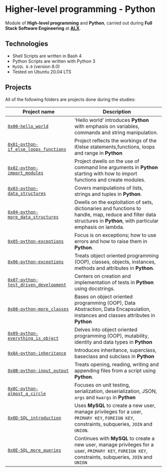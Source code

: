 # Higher-level programming - Python
Module of **High-level programming** and **Python**, carried out during **Full Stack Software Engineering** at **[ALX](https://alx-intranet.hbtn.io/)**.

## Technologies
* Shell Scripts are written in Bash 4
* Python Scripts are written with Python 3
* `MySQL 8.0` (version 8.0)
* Tested on Ubuntu 20.04 LTS

## Projects
All of the following folders are projects done during the studies:

| Project name | Description |
| ------------ | ----------- |
| [`0x00-hello_world`](https://github.com/Kenthouky/alx-higher_level_programming/tree/master/0x00-python-hello_world) | 'Hello world' introduces **Python** with emphasis on variables, commands and string manipulation. |
| [`0x01-python-if_else_loops_functions`](https://github.com/Kenthouky/alx-higher_level_programming/tree/master/0x01-python-if_else_loops_functions) | Project reflects the workings of the if/else statements,functions, loops and range in **Python** |
| [`0x02-python-import_modules`](https://github.com/Kenthouky/alx-higher_level_programming/tree/master/0x02-python-import_modules) | Project dwells on the use of command line arguments in **Python** starting with how to import functions and create modules. |
| [`0x03-python-data_structures`](https://github.com/Kenthouky/alx-higher_level_programming/tree/master/0x03-python-data_structures) | Covers manipulations of lists, strings and tuples in **Python**. |
| [`0x04-python-more_data_structures`](https://github.com/Kenthouky/alx-higher_level_programming/tree/master/0x04-python-more_data_structures) | Dwells on the exploitation of sets, dictionaries and functions to handle, map, reduce and filter data structures in **Python**, with particular emphasis on lambda. |
| [`0x05-python-exceptions`](https://github.com/Kenthouky/alx-higher_level_programming/tree/master/0x05-python-exceptions) | Focus is on exceptions; how to use errors and how to raise them in **Python**. |
| [`0x06-python-exceptions`](https://github.com/Kennthouky/alx-higher_level_programming/tree/master/0x06-python-classes) | Treats object oriented programming (OOP), classes, objects, instances, methods and attributes in **Python**. |
| [`0x07-python-test_driven_development`](https://github.com/Kenthouky/alx-higher_level_programming/tree/master/0x07-python-test_driven_development) | Centers on creation and implementation of tests in **Python** using docstrings. |
| [`0x08-python-more_classes`](https://github.com/Kenthouky/alx-higher_level_programming/tree/master/0x08-python-more_classes) | Bases on object oriented programming (OOP), Data Abstraction, Data Encapsulation, instances and classes attributes in **Python** |
| [`0x09-python-everything_is_object`](https://github.com/Kenthouky/alx-higher_level_programming/tree/master/0x09-python-everything_is_object) | Delves into object oriented programming (OOP), mutability, identity and data types in **Python** |
| [`0x0A-python-inheritance`](https://github.com/Kenthouky/alx-higher_level_programming/tree/master/0x0A-python-inheritance) | Introduces inheritance, superclass, baseclass and subclass in **Python** |
| [`0x0B-python-input_output`](https://github.com/Kenthouky/alx-higher_level_programming/tree/master/0x0B-python-input_output) | Treats opening, reading, writing and appending files from a script using **Python**. |
| [`0x0C-python-almost_a_circle`](https://github.com/Kenthouky/alx-higher_level_programming/tree/master/0x0C-python-almost_a_circle) | Focuses on unit testing, serialization, deserialization, JSON, `args` and `kwargs` in **Python** |
| [`0x0D-SQL_introduction`](https://github.com/Kenthouky/alx-higher_level_programming/tree/master/0x0E-SQL_more_queries) | Uses **MySQL** to create a new user, manage privileges for a user, `PRIMARY KEY`, `FOREIGN KEY`, constraints, subqueries, `JOIN` and `UNION`. |
| [`0x0E-SQL_more_queries`](https://github.com/Kenthouky/alx-higher_level_programming/tree/master/0x0E-SQL_more_queries) | Continues with **MySQL** to create a new user, manage privileges for a user, `PRIMARY KEY`, `FOREIGN KEY`, constraints, subqueries, `JOIN` and `UNION` |
